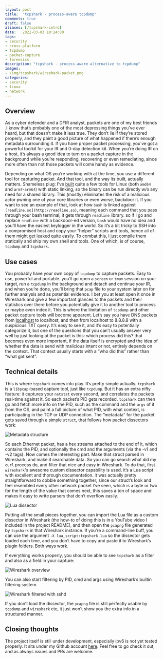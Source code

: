 ```yaml
---
layout: post
title:  "tcpshark - process-aware tcpdump"
comments: true
draft: false
aliases: [/tcpshark-intro]
date:   2022-03-03 10:24:00
tags:
- security
- cross-platform
- tcpdump
- packet-capture
- forensics
description: "tcpshark - process-aware alternative to tcpdump"
images:
- /img/tcpshark/wireshark-packet.png
categories:
- security
- linux
- network
--- 
```


## Overview

As a cyber defender and a DFIR analyst, packets are one of my best friends .I know that’s probably one of the most depressing things you’ve ever heard, but that doesn’t make it less true. They don’t lie if they’re stored properly, and they paint a good picture of what happened if there’s enough metadata surrounding it. If you have proper packet processing, you’ve got a powerful toolkit for your IR and 0-day detection kit. When you’re doing IR on a host, it’s always a good idea to turn on a packet capture in the background while you’re responding, recovering or even remediating, since more often than not those packets will come handy as evidence.

Depending on what OS you’re working with at the time, you use a different tool for capturing packet. And that tool, and the way its built, actually matters. Shameless plug: I’ve [built](github.com/mosajjal/binary-tools) quite a few tools for Linux (both `amd64` and `arm7`-`arm64`) with static linking, so the binary can be run directly w/o any need for a shared library. This (mostly) eliminates the risk of a malicious actor pwning one of your core libraries or even worse, backdoor it.
If you want to see an example of that, look at how `bash` is linked against `[readline.so](http://readline.so)`, meaning each command that you pass through your bash terminal, it gets through `readline` library. so if I go and replace `readline` with a backdoor-ed version, `bash` would have no idea and you’ll have the easiest keylogger in the world. So it’s a bit tricky to SSH into a compromised host and copy your “helper” scripts and tools, hence all of them might get leaked quite easily. To combat this, I just compile them statically and ship my own shell and tools. One of which, is of course, `tcpdump` and `tcpshark`.

## Use cases

You probably have your own copy of `tcpdump` to capture packets. Easy to use, powerful and portable. you’ll go open a `screen`  or `tmux` session on your target, run a `tcpdump` in the background and detach and continue your IR, and when you’re done, you’ll bring that `pcap` file to your system later on for further analysis and as potential evidence. I bet you at least open it once in Wireshark and give a few important glances to the packets and their statistics over there before you potentially give it to another tool to process or maybe even index it.  This is where the limitation of `tcpdump` and other packet capture tools will become apparent. Let’s say you have DNS packets from [localhost](http://localhost) to localhost, and then from localhost to 8.8.8.8 with a suspicious TXT query. It’s easy to see it, and it’s easy to potentially categorize it, but one of the questions that you can’t usually answer very well by just looking at the packet is this: which process did this? that becomes even more important, if the data itself is encrypted and the idea of whether the data is send with malicious intent or not, entirely depends on the context. That context usually starts with a “who did this” rather than “what got sent”.

## Technical details

This is where `tcpshark` comes into play. It’s pretty simple actually. `tcpshark` is a `libpcap`-based capture tool, just like `tcpdump`. But it has an extra nifty feature: it captures your `netstat` every second, and correlates the packets real-time against it. So each packet’s PID gets recorded. `tcpshark` can then go and fetch more info on the PID, such as the command and the `argv` of it from the OS, and paint a full picture of what PID, with what context, is participating in the TCP or UDP connection. The “metadata” for the packet gets saved through a simple `struct`, that follows how packet dissectors work:

![Metadata structure](/img/tcpshark/metadata-struct.png)

So each Ethernet packet, has a hex streams attached to the end of it, which contains the PID, and optionally the cmd and the arguments  (via the -v1 and -v2 tags). Now comes the interesting part. Make that struct parsed in Wireshark, and make it searchable data. So you can go search what did my `curl` process do, and filter that nice and easy in Wireshark. To do that, first `wireshark`'s awesome custom dissector capability is used. it’s a Lua script with excellent and thorough documentation. It was actually pretty straightforward to cobble something together, since our struct’s look and feel resembled every other network packet I’ve seen, which is a byte or two for the length of the value that comes next, this saves a ton of space and makes it easy to write parsers that don’t overflow easily.

![Lua dissector](/img/tcpshark/lua-dissector.png)

Putting all the small pieces together, you can import the Lua file as a custom dissector in Wireshark (the how-to of doing this is in a YouTube video I included in the project README), and then open the `pcapng` file generated by `tcpshark` in that Wireshark instance. If you’re a command-line buff, you can use the argument `-X lua_script:tcpshark.lua`  so the dissector gets loaded each time, and you don’t have to copy and paste it to Wireshark’s plugin folders. Both ways work. 

If everything works properly, you should be able to see `tcpshark` as a filter and also as a field in your capture:

![Wireshark overview](/img/tcpshark/wireshark-overview.png)

You can also start filtering by PID, cmd and args using Wireshark’s builtin filtering system. 

![Wireshark filtered with sshd](/img/tcpshark/wireshark-sshd.png)

If you don’t load the dissector, the `pcapng` file is still perfectly usable by `tcpdump` and `wireshark` etc, it just won’t show you the extra info in a structured manner. 

## Closing thoughts

The project itself is still under development, especially ipv6 is not yet tested properly. It sits under my Github account [here](github.com/mosajjal/tcpshark). Feel free to go check it out, and as always issues and PRs are welcome.
